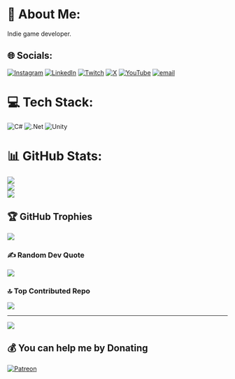 # 💫 About Me:
Indie game developer.


## 🌐 Socials:
[![Instagram](https://img.shields.io/badge/Instagram-%23E4405F.svg?logo=Instagram&logoColor=white)](https://www.instagram.com/akiro_developer/) [![LinkedIn](https://img.shields.io/badge/LinkedIn-%230077B5.svg?logo=linkedin&logoColor=white)](https://www.linkedin.com/in/anton-fertyuk-3508a8277/) [![Twitch](https://img.shields.io/badge/Twitch-%239146FF.svg?logo=Twitch&logoColor=white)](https://twitch.tv/https://www.twitch.tv/akiro_dev) [![X](https://img.shields.io/badge/X-black.svg?logo=X&logoColor=white)](https://x.com/AkirO_dev) [![YouTube](https://img.shields.io/badge/YouTube-%23FF0000.svg?logo=YouTube&logoColor=white)](https://www.youtube.com/@AkirO_Developer) [![email](https://img.shields.io/badge/Email-D14836?logo=gmail&logoColor=white)](mailto:akiroakiro14@gmail.com) 

# 💻 Tech Stack:
![C#](https://img.shields.io/badge/c%23-%23239120.svg?style=for-the-badge&logo=csharp&logoColor=white) ![.Net](https://img.shields.io/badge/.NET-5C2D91?style=for-the-badge&logo=.net&logoColor=white) ![Unity](https://img.shields.io/badge/unity-%23000000.svg?style=for-the-badge&logo=unity&logoColor=white)
# 📊 GitHub Stats:
![](https://github-readme-stats.vercel.app/api?username=AkirOSanUnderChan&theme=dark&hide_border=false&include_all_commits=true&count_private=true)<br/>
![](https://nirzak-streak-stats.vercel.app/?user=AkirOSanUnderChan&theme=dark&hide_border=false)<br/>
![](https://github-readme-stats.vercel.app/api/top-langs/?username=AkirOSanUnderChan&theme=dark&hide_border=false&include_all_commits=true&count_private=true&layout=compact)

## 🏆 GitHub Trophies
![](https://github-profile-trophy.vercel.app/?username=AkirOSanUnderChan&theme=nord&no-frame=false&no-bg=false&margin-w=4)

### ✍️ Random Dev Quote
![](https://quotes-github-readme.vercel.app/api?type=horizontal&theme=light)

### 🔝 Top Contributed Repo
![](https://github-contributor-stats.vercel.app/api?username=AkirOSanUnderChan&limit=5&theme=dark&combine_all_yearly_contributions=true)

---
[![](https://visitcount.itsvg.in/api?id=AkirOSanUnderChan&icon=0&color=0)](https://visitcount.itsvg.in)

  ## 💰 You can help me by Donating
  [![Patreon](https://img.shields.io/badge/Patreon-F96854?style=for-the-badge&logo=patreon&logoColor=white)](https://www.patreon.com/c/AkirO_Dev) 

  
<!-- Proudly created with GPRM ( https://gprm.itsvg.in ) -->
